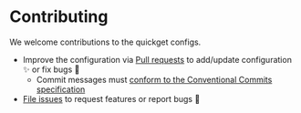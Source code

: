 # Contributing

We welcome contributions to the quickget configs.

- Improve the configuration via [Pull requests](https://github.com/quickemu-project/quickget_configs/pulls) to add/update configuration ✨ or fix bugs 🐞
  - Commit messages must [conform to the Conventional Commits specification](https://www.conventionalcommits.org/)
- [File issues](https://github.com/quickemu-project/quickget_configs/issues) to request features or report bugs 📁
